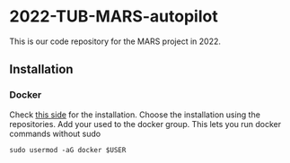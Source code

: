 # 2022-TUB-MARS-autopilot

This is our code repository for the MARS project in 2022. 

## Installation

### Docker
Check [this side](https://docs.docker.com/engine/install/ubuntu/#install-using-the-repository) for the installation. Choose the installation using the repositories.
Add your used to the docker group. This lets you run docker commands without sudo
```
sudo usermod -aG docker $USER
```